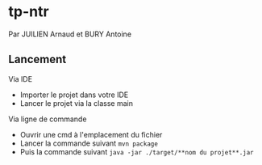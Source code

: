 # tp-ntr
Par JUILIEN Arnaud et BURY Antoine

## Lancement
Via IDE
- Importer le projet dans votre IDE
- Lancer le projet via la classe main

Via ligne de commande
- Ouvrir une cmd à l'emplacement du fichier
- Lancer la commande suivant `mvn package`
- Puis la commande suivant `java -jar ./target/**nom du projet**.jar`
